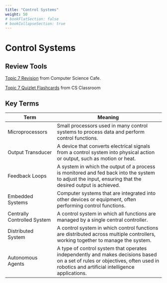 ```yaml
---
title: "Control Systems"
weight: 50
# bookFlatSection: false
# bookCollapseSection: true
---
```


# Control Systems

## Review Tools
[Topic 7 Revision](https://www.computersciencecafe.com/topic-7-revision-ib.html) from Computer Science Cafe.

[Topic 7 Quizlet Flashcards](https://quizlet.com/au/306659987/topic-7-ib-computer-science-flash-cards/) from CS Classroom

<!-- add note about testing yourself being more beneficial than passive review-->

## Key Terms

| Term                        | Meaning                                                                                                                                                                          |
|-----------------------------|----------------------------------------------------------------------------------------------------------------------------------------------------------------------------------|
| Microprocessors             | Small processors used in many control systems to process data and perform control functions.                                                                                     |
| Output Transducer           | A device that converts electrical signals from a control system into physical action or output, such as motion or heat.                                                          |
| Feedback Loops              | A system in which the output of a process is monitored and fed back into the system to adjust the input, ensuring that the desired output is achieved.                           |
| Embedded Systems            | Computer systems that are integrated into other devices or equipment, often performing control functions.                                                                        |
| Centrally Controlled System | A control system in which all functions are managed by a single central controller.                                                                                              |
| Distributed System          | A control system in which control functions are distributed across multiple controllers, working together to manage the system.                                                  |
| Autonomous Agents           | A type of control system that operates independently and makes decisions based on a set of rules or objectives, often used in robotics and artificial intelligence applications. |
